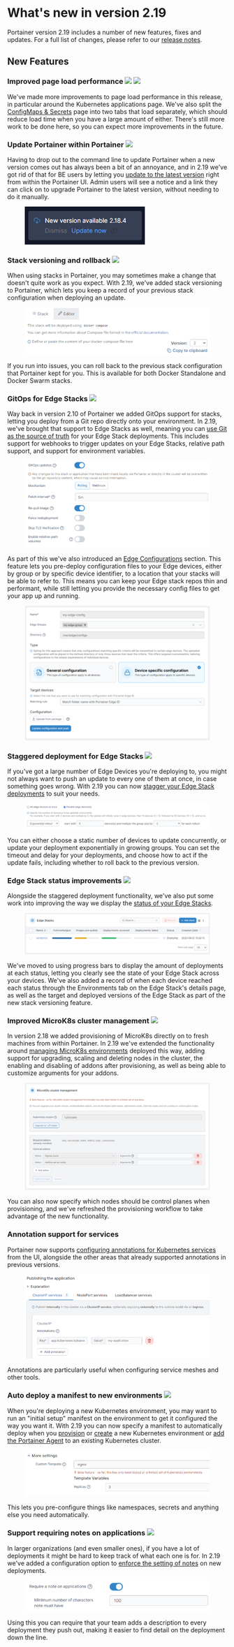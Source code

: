 # What's new in version 2.19

Portainer version 2.19 includes a number of new features, fixes and updates. For a full list of changes, please refer to our [release notes](release-notes.md).

## New Features

### Improved page load performance ![](.gitbook/assets/button\_be.png) ![](.gitbook/assets/button\_ce.png)

We've made more improvements to page load performance in this release, in particular around the Kubernetes applications page. We've also split the [ConfigMaps & Secrets](user/kubernetes/configurations/) page into two tabs that load separately, which should reduce load time when you have a large amount of either. There's still more work to be done here, so you can expect more improvements in the future.

### Update Portainer within Portainer ![](.gitbook/assets/button\_be.png)

Having to drop out to the command line to update Portainer when a new version comes out has always been a bit of an annoyance, and in 2.19 we've got rid of that for BE users by letting you [update to the latest version](start/upgrade/#from-within-portainer) right from within the Portainer UI. Admin users will see a notice and a link they can click on to upgrade Portainer to the latest version, without needing to do it manually.

<figure><img src=".gitbook/assets/2.19-update-notification.png" alt=""><figcaption></figcaption></figure>

### Stack versioning and rollback ![](.gitbook/assets/button\_be.png)

When using stacks in Portainer, you may sometimes make a change that doesn't quite work as you expect. With 2.19, we've added stack versioning to Portainer, which lets you keep a record of your previous stack configuration when deploying an update.

<figure><img src=".gitbook/assets/2.19-whatsnew-stack-versions.png" alt=""><figcaption></figcaption></figure>

If you run into issues, you can roll back to the previous stack configuration that Portainer kept for you. This is available for both Docker Standalone and Docker Swarm stacks.

### GitOps for Edge Stacks ![](.gitbook/assets/button\_be.png)

Way back in version 2.10 of Portainer we added GitOps support for stacks, letting you deploy from a Git repo directly onto your environment. In 2.19, we've brought that support to Edge Stacks as well, meaning you can [use Git as the source of truth](user/edge/stacks/add.md#gitops-updates) for your Edge Stack deployments. This includes support for webhooks to trigger updates on your Edge Stacks, relative path support, and support for environment variables.

<figure><img src=".gitbook/assets/2.19-whatsnew-gitops-edge.png" alt=""><figcaption></figcaption></figure>

As part of this we've also introduced an [Edge Configurations](user/edge/configurations.md) section. This feature lets you pre-deploy configuration files to your Edge devices, either by group or by specific device identifier, to a location that your stacks will be able to refer to. This means you can keep your Edge stack repos thin and performant, while still letting you provide the necessary config files to get your app up and running.

<figure><img src=".gitbook/assets/2.19-whatsnew-edge-configurations.png" alt=""><figcaption></figcaption></figure>

### Staggered deployment for Edge Stacks ![](.gitbook/assets/button\_be.png)&#x20;

If you've got a large number of Edge Devices you're deploying to, you might not always want to push an update to every one of them at once, in case something goes wrong. With 2.19 you can now [stagger your Edge Stack deployments](user/edge/stacks/add.md#update-configurations) to suit your needs.

<figure><img src=".gitbook/assets/2.19-edge-stacks-parallel-exponential (1).png" alt=""><figcaption></figcaption></figure>

You can either choose a static number of devices to update concurrently, or update your deployment exponentially in growing groups. You can set the timeout and delay for your deployments, and choose how to act if the update fails, including whether to roll back to the previous version.

### Edge Stack status improvements ![](.gitbook/assets/button\_be.png)&#x20;

Alongside the staggered deployment functionality, we've also put some work into improving the way we display the [status of your Edge Stacks](user/edge/stacks/).

<figure><img src=".gitbook/assets/2.19-edge-stacks-list.png" alt=""><figcaption></figcaption></figure>

We've moved to using progress bars to display the amount of deployments at each status, letting you clearly see the state of your Edge Stack across your devices. We've also added a record of when each device reached each status through the Environments tab on the Edge Stack's details page, as well as the target and deployed versions of the Edge Stack as part of the new stack versioning feature.

### Improved MicroK8s cluster management ![](.gitbook/assets/button\_be.png)

In version 2.18 we added provisioning of MicroK8s directly on to fresh machines from within Portainer. In 2.19 we've extended the functionality around [managing MicroK8s environments](user/kubernetes/cluster/#microk8s-cluster-management) deployed this way, adding support for upgrading, scaling and deleting nodes in the cluster, the enabling and disabling of addons after provisioning, as well as being able to customize arguments for your addons.

<figure><img src=".gitbook/assets/2.19-kubernetes-cluster-microk8s.png" alt=""><figcaption></figcaption></figure>

You can also now specify which nodes should be control planes when provisioning, and we've refreshed the provisioning workflow to take advantage of the new functionality.

### Annotation support for services

Portainer now supports [configuring annotations for Kubernetes services](user/kubernetes/applications/add.md#publishing-the-application) from the UI, alongside the other areas that already supported annotations in previous versions.

<figure><img src=".gitbook/assets/2.19-whatsnew-service-annotations.png" alt=""><figcaption></figcaption></figure>

Annotations are particularly useful when configuring service meshes and other tools.

### Auto deploy a manifest to new environments ![](.gitbook/assets/button\_be.png)

When you're deploying a new Kubernetes environment, you may want to run an "initial setup" manifest on the environment to get it configured the way you want it. With 2.19 you can now specify a manifest to automatically deploy when you [provision](admin/environments/add/kaas/) or [create](admin/environments/add/kube-create/) a new Kubernetes environment or [add the Portainer Agent](admin/environments/add/kubernetes/agent.md) to an existing Kubernetes cluster.

<figure><img src=".gitbook/assets/2.19-whatsnew-k8s-template-autodeploy.png" alt=""><figcaption></figcaption></figure>

This lets you pre-configure things like namespaces, secrets and anything else you need automatically.

### Support requiring notes on applications ![](.gitbook/assets/button\_be.png)

In larger organizations (and even smaller ones), if you have a lot of deployments it might be hard to keep track of what each one is for. In 2.19 we've added a configuration option to [enforce the setting of notes](admin/settings/#deployment-options) on new deployments.

<figure><img src=".gitbook/assets/2.19-whatsnew-notes.png" alt=""><figcaption></figcaption></figure>

Using this you can require that your team adds a description to every deployment they push out, making it easier to find detail on the deployment down the line.
